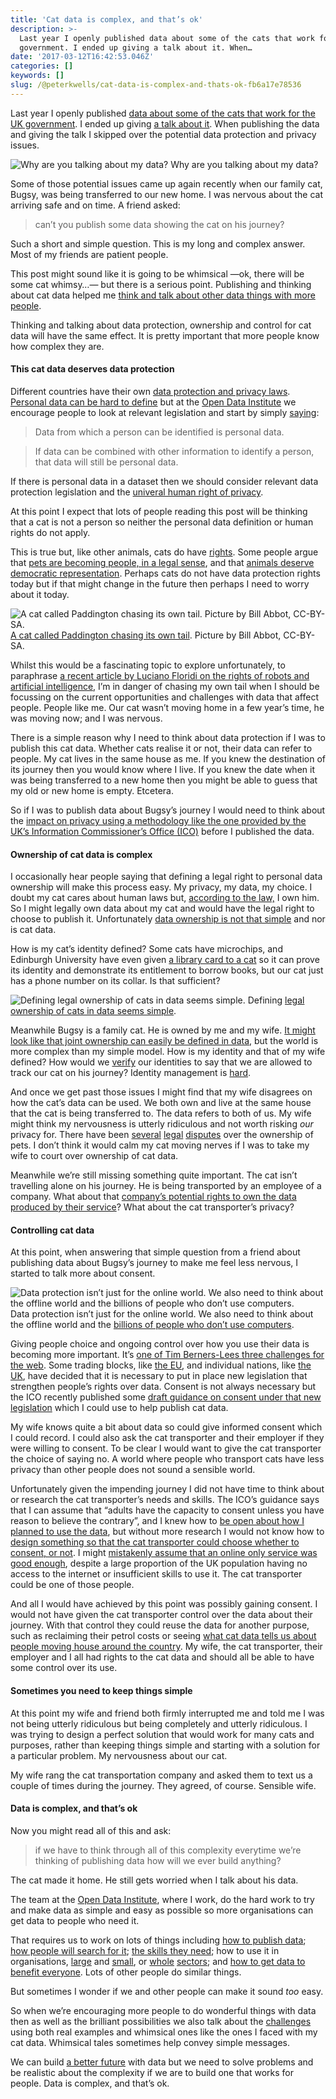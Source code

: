 ```yaml
---
title: 'Cat data is complex, and that’s ok'
description: >-
  Last year I openly published data about some of the cats that work for the UK
  government. I ended up giving a talk about it. When…
date: '2017-03-12T16:42:53.046Z'
categories: []
keywords: []
slug: /@peterkwells/cat-data-is-complex-and-thats-ok-fb6a17e78536
---
```


Last year I openly published [data about some of the cats that work for the UK government](https://peterkwells.github.io/uk-government-cats/). I ended up giving [a talk about it](https://theodi.org/lunchtime-lectures/friday-lunchtime-lecture-creating-a-web-of-cats). When publishing the data and giving the talk I skipped over the potential data protection and privacy issues.

![Why are you talking about my data?](https://cdn-images-1.medium.com/max/600/1*U0lt90vLRllsTyyyEpw4uA.png)
Why are you talking about my data?

Some of those potential issues came up again recently when our family cat, Bugsy, was being transferred to our new home. I was nervous about the cat arriving safe and on time. A friend asked:

> can’t you publish some data showing the cat on his journey?

Such a short and simple question. This is my long and complex answer. Most of my friends are patient people.

This post might sound like it is going to be whimsical —ok, there will be some cat whimsy…— but there is a serious point. Publishing and thinking about cat data helped me [think and talk about other data things with more people](https://hackernoon.com/gov-cats-f143d4a7407b#.94ogt8nrt).

Thinking and talking about data protection, ownership and control for cat data will have the same effect. It is pretty important that more people know how complex they are.

#### This cat data deserves data protection

Different countries have their own [data protection and privacy laws](https://en.wikipedia.org/wiki/Information_privacy_law). [Personal data can be hard to define](https://theodi.org/blog/the-general-data-protection-regulation-expands-the-definition-of-personal-data) but at the [Open Data Institute](https://theodi.org) we encourage people to look at relevant legislation and start by simply [saying](https://theodi.org/blog/closed-shared-open-data-whats-in-a-name):

> Data from which a person can be identified is personal data.

> If data can be combined with other information to identify a person, that data will still be personal data.

If there is personal data in a dataset then we should consider relevant data protection legislation and the [univeral human right of privacy](http://www.claiminghumanrights.org/udhr_article_12.html).

At this point I expect that lots of people reading this post will be thinking that a cat is not a person so neither the personal data definition or human rights do not apply.

This is true but, like other animals, cats do have [rights](https://en.wikipedia.org/wiki/Animal_rights). Some people argue that [pets are becoming people, in a legal sense](https://www.scientificamerican.com/article/animals-with-human-rights-will-be-more-than-a-pet-peeve-for-researchers/), and that [animals deserve democratic representation](http://www.casj.org.uk/news/animals-democratic-political-representation/). Perhaps cats do not have data protection rights today but if that might change in the future then perhaps I need to worry about it today.

![[A cat called Paddington chasing its own tail](https://www.flickr.com/photos/wbaiv/5369031627/in/photolist-dJQqWB-4txAqR-bcMbTv-4LFYYp-cvMVV7-4pscps-5nnt8B-5nrJS3-78Kof-5Ud7uX-NixDYA-5vQmgD-9nQq6c-be5Uik-9brG3P-5Uhv2Y-n98L5-5r8xp-53Yy7E-xfS6h-7Fpow3-5bikdx). Picture by Bill Abbot, CC-BY-SA.](https://cdn-images-1.medium.com/max/600/1*-bJBBoGa_MDwRdGJ86bL0Q.jpeg)
[A cat called Paddington chasing its own tail](https://www.flickr.com/photos/wbaiv/5369031627/in/photolist-dJQqWB-4txAqR-bcMbTv-4LFYYp-cvMVV7-4pscps-5nnt8B-5nrJS3-78Kof-5Ud7uX-NixDYA-5vQmgD-9nQq6c-be5Uik-9brG3P-5Uhv2Y-n98L5-5r8xp-53Yy7E-xfS6h-7Fpow3-5bikdx). Picture by Bill Abbot, CC-BY-SA.

Whilst this would be a fascinating topic to explore unfortunately, to paraphrase [a recent article by Luciano Floridi on the rights of robots and artificial intelligence](https://www.academia.edu/31710098/Roman_law_offers_a_better_guide_to_robot_rights_than_sci-fi), I’m in danger of chasing my own tail when I should be focussing on the current opportunities and challenges with data that affect people. People like me. Our cat wasn’t moving home in a few year’s time, he was moving now; and I was nervous.

There is a simple reason why I need to think about data protection if I was to publish this cat data. Whether cats realise it or not, their data can refer to people. My cat lives in the same house as me. If you knew the destination of its journey then you would know where I live. If you knew the date when it was being transferred to a new home then you might be able to guess that my old or new home is empty. Etcetera.

So if I was to publish data about Bugsy’s journey I would need to think about the [impact on privacy using a methodology like the one provided by the UK’s Information Commissioner’s Office (ICO)](https://ico.org.uk/media/for-organisations/documents/1595/pia-code-of-practice.pdf) before I published the data.

#### Ownership of cat data is complex

I occasionally hear people saying that defining a legal right to personal data ownership will make this process easy. My privacy, my data, my choice. I doubt my cat cares about human laws but, [according to the law,](http://www.legislation.gov.uk/ukpga/1968/60/section/4) I own him. So I might legally own data about my cat and would have the legal right to choose to publish it. Unfortunately [data ownership is not that simple](https://theodi.org/blog/how-do-we-own-data) and nor is cat data.

How is my cat’s identity defined? Some cats have microchips, and Edinburgh University have even given [a library card to a cat](http://edinburgh.stv.tv/articles/302685-edinburgh-university-library-cat-gains-fans-on-social-media/) so it can prove its identity and demonstrate its entitlement to borrow books, but our cat just has a phone number on its collar. Is that sufficient?

![Defining [legal ownership of cats in data seems simple](https://peterkwells.github.io/cat-human-adoption-data/).](https://cdn-images-1.medium.com/max/600/1*lbOOPuX29TzTupEadYiGYg.png)
Defining [legal ownership of cats in data seems simple](https://peterkwells.github.io/cat-human-adoption-data/).

Meanwhile Bugsy is a family cat. He is owned by me and my wife. [It might look like that joint ownership can easily be defined in data](https://peterkwells.github.io/cat-human-adoption-data/), but the world is more complex than my simple model. How is my identity and that of my wife defined? How would we [verify](http://gov.uk/government/publications/introducing-govuk-verify/introducing-govuk-verify) our identities to say that we are allowed to track our cat on his journey? Identity management is [hard](http://paulclarke.com/honestlyreal/2010/12/achilles-and-the-tortoise-do-identity-management/).

And once we get past those issues I might find that my wife disagrees on how the cat’s data can be used. We both own and live at the same house that the cat is being transferred to. The data refers to both of us. My wife might think my nervousness is utterly ridiculous and not worth risking _our_ privacy for. There have been [several](http://articles.latimes.com/2012/aug/22/local/la-me-adv-pet-court-20120822) [legal](http://www.huffingtonpost.com/2014/01/02/divorce-pet-custody_n_4533193.html) [disputes](http://www.express.co.uk/news/uk/334000/Cat-fight-over-who-owns-the-pet-who-went-astray) over the ownership of pets. I don’t think it would calm my cat moving nerves if I was to take my wife to court over ownership of cat data.

Meanwhile we’re still missing something quite important. The cat isn’t travelling alone on his journey. He is being transported by an employee of a company. What about that [company’s potential rights to own the data produced by their service](http://fortune.com/2016/04/06/who-owns-the-data/)? What about the cat transporter’s privacy?

#### Controlling cat data

At this point, when answering that simple question from a friend about publishing data about Bugsy’s journey to make me feel less nervous, I started to talk more about consent.

![Data protection isn’t just for the online world. We also need to think about the offline world and the [billions of people who don’t use computers](http://webfoundation.org/our-work/).](https://cdn-images-1.medium.com/max/600/1*93AHMzRJ5_T_vZgm3LK2xw.jpeg)
Data protection isn’t just for the online world. We also need to think about the offline world and the [billions of people who don’t use computers](http://webfoundation.org/our-work/).

Giving people choice and ongoing control over how you use their data is becoming more important. It’s [one of Tim Berners-Lees three challenges for the web](http://webfoundation.org/2017/03/web-turns-28-letter/). Some trading blocks, like [the EU](http://www.eugdpr.org), and individual nations, like [the UK](http://www.computerweekly.com/news/450412141/UK-legislation-will-mirror-EUs-GDPR-says-Matt-Hancock), have decided that it is necessary to put in place new legislation that strengthen people’s rights over data. Consent is not always necessary but the ICO recently published some [draft guidance on consent under that new legislation](https://iconewsblog.wordpress.com/2017/03/02/ico-guidance-for-consent-in-the-gdpr/) which I could use to help publish cat data.

My wife knows quite a bit about data so could give informed consent which I could record. I could also ask the cat transporter and their employer if they were willing to consent. To be clear I would want to give the cat transporter the choice of saying no. A world where people who transport cats have less privacy than other people does not sound a sensible world.

Unfortunately given the impending journey I did not have time to think about or research the cat transporter’s needs and skills. The ICO’s guidance says that I can assume that “adults have the capacity to consent unless you have reason to believe the contrary”, and I knew how to [be open about how I planned to use the data](http://theodi.org/guides/openness-principles-for-organisations-handling-personal-data), but without more research I would not know how to [design something so that the cat transporter could choose whether to consent, or not](http://catalogue.projectsbyif.com/?/consentmodels). I might [mistakenly assume that an online only service was good enough](https://www.theguardian.com/society/2017/mar/09/rules-stopping-mps-helping-benefit-claimants-scrapped), despite a large proportion of the UK population having no access to the internet or insufficient skills to use it. The cat transporter could be one of those people.

And all I would have achieved by this point was possibly gaining consent. I would not have given the cat transporter control over the data about their journey. With that control they could reuse the data for another purpose, such as reclaiming their petrol costs or seeing [what cat data tells us about people moving house around the country](http://www.royalmail.com/redirection-moving-map-results?postcode=fy8). My wife, the cat transporter, their employer and I all had rights to the cat data and should all be able to have some control over its use.

#### Sometimes you need to keep things simple

At this point my wife and friend both firmly interrupted me and told me I was not being utterly ridiculous but being completely and utterly ridiculous. I was trying to design a perfect solution that would work for many cats and purposes, rather than keeping things simple and starting with a solution for a particular problem. My nervousness about our cat.

My wife rang the cat transportation company and asked them to text us a couple of times during the journey. They agreed, of course. Sensible wife.

#### Data is complex, and that’s ok

Now you might read all of this and ask:

> if we have to think through all of this complexity everytime we’re thinking of publishing data how will we ever build anything?

The cat made it home. He still gets worried when I talk about his data.

The team at the [Open Data Institute](https://theodi.org), where I work, do the hard work to try and make data as simple and easy as possible so more organisations can get data to people who need it.

That requires us to work on lots of things including [how to publish data](http://theodi.org/labs); [how people will search for it](http://theodi.org/blog/we-need-to-learn-how-to-search-the-web-of-data); [the skills they need](http://theodi.org/open-data-skills-framework); how to use it in organisations, [large](http://theodi.org/open-enterprise-big-business) and [small](https://theodi.org/news/four-new-open-data-startups-join-odi-startup-accelerator-programme), or [whole](https://www.openactive.io) [sectors](http://theodi.org/open-banking-standard); and [how to get data to benefit everyone](http://theodi.org/guides/principles-for-strengthening-our-data-infrastructure). Lots of other people do similar things.

But sometimes I wonder if we and other people can make it sound _too_ easy.

So when we’re encouraging more people to do wonderful things with data then as well as the brilliant possibilities we also talk about the [challenges](http://webfoundation.org/2017/03/web-turns-28-letter/) using both real examples and whimsical ones like the ones I faced with my cat data. Whimsical tales sometimes help convey simple messages.

We can build [a better future](http://theodi.org/blog/comment-what-would-an-open-data-future-look-like) with data but we need to solve problems and be realistic about the complexity if we are to build one that works for people. Data is complex, and that’s ok.